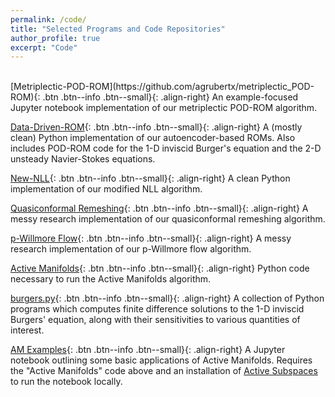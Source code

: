 ```yaml
---
permalink: /code/
title: "Selected Programs and Code Repositories"
author_profile: true
excerpt: "Code"
---
```

<br>
[Metriplectic-POD-ROM](https://github.com/agrubertx/metriplectic_POD-ROM){: .btn .btn--info .btn--small}{: .align-right}  An example-focused Jupyter notebook implementation of our metriplectic POD-ROM algorithm.

[Data-Driven-ROM](https://github.com/agrubertx/Data-Driven-ROM){: .btn .btn--info .btn--small}{: .align-right}  A (mostly clean) Python implementation of our autoencoder-based ROMs.  Also includes POD-ROM code for the 1-D inviscid Burger's equation and the 2-D unsteady Navier-Stokes equations.

[New-NLL](https://github.com/agrubertx/New-NLL){: .btn .btn--info .btn--small}{: .align-right}  A clean Python implementation of our modified NLL algorithm.

[Quasiconformal Remeshing](https://github.com/agrubertx/MyFEMuS/tree/anthony/applications/Conformal/ex8){: .btn .btn--info .btn--small}{: .align-right}  A messy research implementation of our quasiconformal remeshing algorithm.

[p-Willmore Flow](https://github.com/agrubertx/MyFEMuS/tree/anthony/applications/Willmore/WillmoreSurface/ex1){: .btn .btn--info .btn--small}{: .align-right}  A messy research implementation of our p-Willmore flow algorithm.

[Active Manifolds](https://github.com/bridgesra/active-manifold-icml2019-code){: .btn .btn--info .btn--small}{: .align-right}  Python code necessary to run the Active Manifolds algorithm.

[burgers.py](/files/code/burgers.py){: .btn .btn--info .btn--small}{: .align-right}  A collection of Python programs which computes finite difference solutions to the 1-D inviscid Burgers' equation, along with their sensitivities to various quantities of interest.

[AM Examples](https://github.com/agrubertx/AMv2/blob/master/ipynb%20files/Examples_toy_and_MHD.ipynb){: .btn .btn--info .btn--small}{: .align-right}  A Jupyter notebook outlining some basic applications of Active Manifolds. Requires the "Active Manifolds" code above and an installation of
[Active Subspaces](https://github.com/paulcon/active_subspaces) to run the notebook locally.
